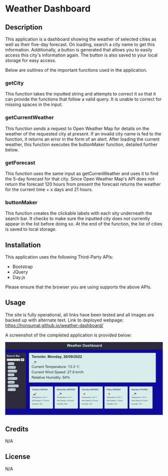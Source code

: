 # Weather Dashboard

## Description
This application is a dashboard showing the weather of selected cities as well as their five-day forecast. On loading, search a city name to get this information. Additionally, a button is generated that allows you to easily access this city's information again. The button is also saved to your local storage for easy access.

Below are outlines of the important functions used in the application.

### getCity
This function takes the inputted string and attempts to correct it so that it can provide the functions that follow a valid query. It is unable to correct for missing spaces in the input.

### getCurrentWeather
This function sends a request to Open Weather Map for details on the weather of the requested city at present. If an invalid city name is fed to the function, it returns an error in the form of an alert. After loading the current weather, this function executes the buttonMaker function, detailed further below.

### getForecast
This function uses the same input as getCurrenWeather and uses it to find the 5-day forecast for that city. Since Open Weather Map's API does not return the forecast 120 hours from present the forecast returns the weather for the current time + x days and 21 hours.

### buttonMaker
This function creates the clickable labels with each sity underneath the search bar. It checks to make sure the inputted city does not currently appear in the list before doing so. At the end of the function, the list of cities is saved to local storage.


## Installation

This application uses the following Third-Party APIs:

- Bootstrap
- JQuery
- Day.js

Please ensure that the browser you are using supports the above APIs.

## Usage
The site is fully operational, all links have been tested and all images are backed up with alternate text. Link to deployed webpage: https://honsumal.github.io/weather-dashboard/

A screenshot of the completed application is provided below:

![Completed Webpage Image](/assets/images/finished-webpage.png)

## Credits

N/A

## License

N/A

